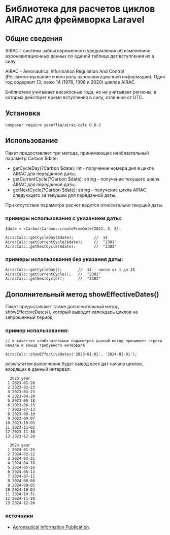 # Библиотека для расчетов циклов AIRAC для фреймворка Laravel

## Общие сведения

AIRAC - система заблаговременного уведомления об изменениях аэронавигационных данных по единой таблице дат вступления
их в силу.

AIRAC - Aeronautical Information Regulation And Control (Регламентирование и контроль аэронавигационной информации).
Один год содержит 13, реже 14 (1976, 1998 и 2020) циклов AIRAC.

Библиотека учитывает високосные года, но не учитывает регионы, в которых действует время вступления в силу, отличное от UTC.


## Установка
```
composer require yakoffka/airac-calc 0.0.3 
```


## Использование
Пакет предоставляет три метода, принимающих необязательный параметр Carbon $date:
- getCycleDay(?Carbon $date): int - получение номера дня в цикле AIRAC для переданной даты;
- getCurrentCycle(?Carbon $date): string - получение текущего цикла AIRAC для переданной даты;
- getNextCycle(?Carbon $date): string - получение цикла AIRAC, следующего за текущим для переданной даты.

При отсутствии параметра расчет ведется относительно текущей даты.

### примеры использования с указанием даты:
```
$date = \Carbon\Carbon::createFromDate(2023, 2, 8);

AiracCalc::getCycleDay($date);         //  14
AiracCalc::getCurrentCycle($date);     //  "2301"
AiracCalc::getNextCycle($date);        //  "2302"
```

### примеры использования без указания даты:
```
AiracCalc::getCycleDay();       //  14 - число от 1 до 28
AiracCalc::getCurrentCycle();   //  "2301"
AiracCalc::getNextCycle();      //  "2302"
```

## Дополнительный метод showEffectiveDates()
Пакет предоставляет также дополнительный метод showEffectiveDates(), который выводит календарь циклов на запрошенный период

### пример использования:
```
// в качестве необязательных параметров данный метод принимает строки начала и конца требуемого интервала

AiracCalc::showEffectiveDates('2023-01-01', '2024-01-01');
```
результатом выполнения будет вывод всех дат начала циклов, входящих в данный интервал:
```
  2023 year
 1 2023-01-26
 2 2023-02-23
 3 2023-03-23
 4 2023-04-20
 5 2023-05-18
 6 2023-06-15
 7 2023-07-13
 8 2023-08-10
 9 2023-09-07
10 2023-10-05
11 2023-11-02
12 2023-11-30
13 2023-12-28

  2024 year
 1 2024-01-25
 2 2024-02-22
 3 2024-03-21
 4 2024-04-18
 5 2024-05-16
 6 2024-06-13
 7 2024-07-11
 8 2024-08-08
 9 2024-09-05
10 2024-10-03
11 2024-10-31
12 2024-11-28
13 2024-12-26
```

### источники
 
- [Aeronautical Information Publication](https://en.wikipedia.org/wiki/Aeronautical_Information_Publication#AIRAC_effective_dates_(28-day_cycle)).
